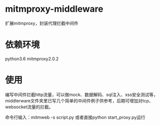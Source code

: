 # mitmproxy-middleware
扩展mitmproxy，封装代理拦截中间件

# 依赖环境
python3.6
mitmproxy2.0.2

# 使用 
编写中间件拦截http流量，可以做mock、数据解码、sql注入、xss安全测试等，middlerware文件夹里已写几个简单的中间件例子供参考，后期可增加对tcp、websocket流量的拦截。

命令行输入：mitmweb -s script.py 或者直接python start_proxy.py运行
